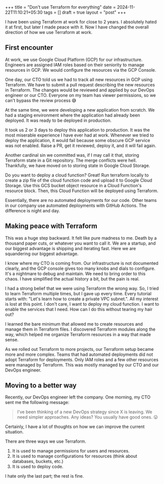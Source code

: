+++
title = "Don't use Terraform for everything"
date = 2024-11-22T11:10:21+05:30
tags = []
draft = true
layout = "post"
+++

I have been using Terraform at work for close to 2 years.
I absolutely hated it at first, but later I made peace with it.
Now I have changed the overall direction of how we use Terraform at work.

<!--more-->

## First encounter

At work, we use Google Cloud Platform (GCP) for our infrastructure.
Engineers are assigned IAM roles based on their seniority to manage resources in GCP.
We would configure the resources via the GCP Console.

One day, our CTO told us we had to track all new resources in GCP using Terraform.
We have to submit a pull request describing the new resources in Terraform.
The changes would be reviewed and applied by our DevOps engineer or our CTO.
Everyone on my team has viewer permissions, so we can't bypass the review process 😅

At the same time, we were developing a new application from scratch.
We had a staging environment where the application had already been deployed.
It was ready to be deployed in production.

It took us 2 or 3 days to deploy this application to production.
It was the most miserable experience I have ever had at work.
Whenever we tried to deploy the application, it would fail because some obscure GCP service was not enabled.
Raise a PR, get it reviewed, deploy it, and it will fail again.

Another cardinal sin we committed was, if I may call it that, storing Terraform state in a Git repository.
The merge conflicts were hell.
Thankfully, we have moved on to storing state in Google Cloud Storage.

Do you want to deploy a cloud function? Great!
Run terraform locally to create a zip file of the cloud function code and upload it to Google Cloud Storage.
Use this GCS bucket object resource in a Cloud Function's resource block.
Then, this Cloud Function will be deployed using Terraform.

Essentially, there are no automated deployments for our code.
Other teams in our company use automated deployments with GitHub Actions.
The difference is night and day.

## Making peace with Terraform

This was a huge step backward.
It felt like pure madness to me.
Death by a thousand paper cuts, or whatever you want to call it.
We are a startup, and our biggest advantage is shipping and iterating fast.
Here we are squandering our biggest advantage.

I know where my CTO is coming from.
Our infrastructure is not documented clearly, and the GCP console gives too many knobs and dials to configure.
It's a nightmare to debug and maintain.
We need to bring order to this chaos.
I have simplified the actual history a bit, but the pain is real.

I had a strong belief that we were using Terraform the wrong way.
So, I tried to learn Terraform multiple times, but I gave up every time.
Every tutorial starts with: "Let's learn how to create a private VPC subnet.".
All my interest is lost at this point.
I don't care, I want to deploy my cloud function.
I want to enable the services that I need.
How can I do this without tearing my hair out?

I learned the bare minimum that allowed me to create resources and manage them in Terraform files.
I discovered Terraform modules along the way, which helped me organize Terraform resources in a way that made sense.

As we rolled out Terraform to more projects, our Terraform setup became more and more complex.
Teams that had automated deployments did not adopt Terraform for deployments.
Only IAM roles and a few other resources were managed by Terraform.
This was mostly managed by our CTO and our DevOps engineer.

## Moving to a better way

Recently, our DevOps engineer left the company.
One morning, my CTO sent me the following message:

> I've been thinking of a new DevOps strategy since X is leaving. We need simpler approaches. Any ideas? You usually have good ones. 😛

Certainly, I have a lot of thoughts on how we can improve the current situation.

There are three ways we use Terraform.

1. It is used to manage permissions for users and resources.
2. It is used to manage configurations for resources (think about databases, buckets, etc.)
3. It is used to deploy code.

I hate only the last part; the rest is fine.







